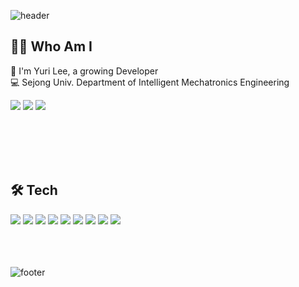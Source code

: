 


![header](https://capsule-render.vercel.app/api?type=wave&color=dcbfff&height=300&text=LEE%20YooURI🤗&fontColor=ffffff&fontAlign=70)

## 🙋‍♀️ Who Am I
🌱 I'm Yuri Lee, a growing Developer </br>
💻 Sejong Univ. Department of Intelligent Mechatronics Engineering </br>



<img src="https://img.shields.io/badge/GitHub-181717?style=flat-square&logo=GitHub&logoColor=white&link=https://github.com/lyr426"/> <img src="https://img.shields.io/badge/Blog-181717?style=flat-square&logo=Thingiverse&logoColor=white&link=https://yu1moo.tistory.com/"/> <img src="https://img.shields.io/badge/Instagram-E4405F?style=flat-square&logo=Instagram&logoColor=white&link=https://www.instagram.com/eyul__2/"/>


</br></br></br></br>


## 🛠 Tech

<img src="https://img.shields.io/badge/Android-3DDC84?style=flat-square&logo=Android&logoColor=white"/> <img src="https://img.shields.io/badge/C-A8B9CC?style=flat-square&logo=C&logoColor=white"/> <img src="https://img.shields.io/badge/CSS3-1572B6?style=flat-square&logo=CSS3&logoColor=white"/> <img src="https://img.shields.io/badge/HTML5-E34F26?style=flat-square&logo=HTML5&logoColor=white"/> <img src="https://img.shields.io/badge/JavaScript-F7DF1E?style=flat-square&logo=JavaScript&logoColor=white"/> <img src="https://img.shields.io/badge/Java-007396?style=flat-square&logo=Java&logoColor=white"/> <img src="https://img.shields.io/badge/Python-3776AB?style=flat-square&logo=Python&logoColor=white"/> <img src="https://img.shields.io/badge/Node.js-339933?style=flat-square&logo=Node.js&logoColor=white"/> <img src="https://img.shields.io/badge/MySQL-4479A1?style=flat-square&logo=MySQL&logoColor=white"/>
</br></br></br></br>




![footer](https://capsule-render.vercel.app/api?section=footer&color=dcbfff&height=200)









